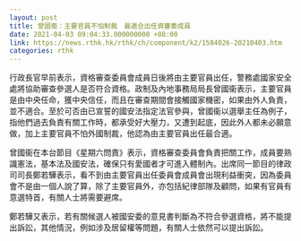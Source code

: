 ```yaml
---
layout: post
title: 曾國衞：主要官員不怕制裁　最適合出任資審委成員
date: 2021-04-03 09:04:33.000000000 +08:00
link: https://news.rthk.hk/rthk/ch/component/k2/1584026-20210403.htm
categories: rthk
---
```


行政長官早前表示，資格審查委員會成員日後將由主要官員出任，警務處國家安全處將協助審查參選人是否符合資格。政制及內地事務局局長曾國衞表示，主要官員是由中央任命，獲中央信任，而且在審查期間會接觸國家機密，如果由外人負責，並不適合。至於可否由已宣誓的國安法指定法官參與，曾國衞以選舉主任為例子，指他們過去負責有關工作時，都承受好大壓力，又遭到起底，因此外人都未必願意做，加上主要官員不怕外國制裁，他認為由主要官員出任最合適。

曾國衞在本台節目《星期六問責》表示，資格審查委員會負責把關工作，成員要熟識憲法，基本法及國安法，確保只有愛國者才可進入體制內。出席同一節目的律政司司長鄭若驊表示，看不到由主要官員出任委員會成員會出現利益衝突，因為委員會不是由一個人說了算，除了主要官員外，亦包括紀律部隊及顧問，如果有官員有意選特首，有關人士將需要避席。

鄭若驊又表示，若有關候選人被國安委的意見書判斷為不符合參選資格，將不能提出訴訟，其他情況，例如涉及居留權等問題，有關人士依然可以提出訴訟。
